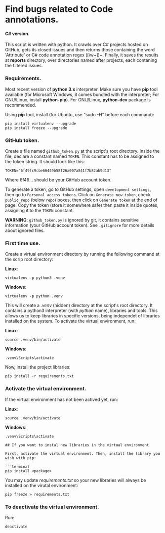 # Find bugs related to Code annotations.
#### C# version.
This script is written with python. It crawls over C# projects hosted on GitHub, gets its closed issues and then returns those containing the word 'Attribute' or C# code annotation regex (\[\w+\])+. Finally, it saves the results at **reports** directory, over directories named after projects, each contaning the filtered issues.

### Requirements.

Most recent version of **python 3.x** interpreter. Make sure you have **pip** tool available (for Microsoft Windows, it comes bundled with the interpreter; For GNU/Linux, install **python-pip**). For GNU/Linux, **python-dev** package is recommended.

Using **pip** tool, install (for Ubuntu, use "sudo -H" before each command):
```terminal
pip install virtualenv --upgrade
pip install freeze --upgrade
```

### GitHub token.

Create a file named `github_token.py` at the script's root directory. Inside the file, declare a constant named `TOKEN`. This constant has to be assigned to the token string. It should look like this:
```
TOKEN="6f49fc9cbe66449b58f26a007a841f7b82ab9d13"
```
Where 6f49... should be your GitHub account token. 

To generate a token, go to GitHub settings, open `development settings`, then go to `Personal access tokens`. Click on `Generate new token`, check `public_repo` (below `repo`) boxes, then click on `Generate token` at the end of page. Copy the token (store it somewhere safe) then paste it inside quotes, assigning it to the `TOKEN` constant.

**WARNING**: `github_token.py` is ignored by git, it contains sensitive information (your GitHub account token). See `.gitignore` for more details about ignored files.

### First time use.

Create a virtual environment directory by running the following command at the scrip root directory:

**Linux**:
```terminal
virtualenv -p python3 .venv
```
**Windows**:
```terminal
virtualenv -p python .venv
```

This will create a *.venv* (hidden) directory at the script's root directory. It contains a python3 interpreter (with *python* name), libraries and tools. This allows us to keep libraries in specific versions, being independet of libraries installed on the system. To activate the virtual environment, run:

**Linux**:
```terminal
source .venv/bin/activate
```
**Windows**:
```terminal
.venv\Scripts\activate
```

Now, install the project libraries:

```terminal
pip install -r requirements.txt
```

### Activate the virtual environment.

If the virtual environment has not been actived yet, run:

**Linux**:
```terminal
source .venv/bin/activate
```
**Windows**:
```terminal
.venv\Scripts\activate

## If you want to instal new libraries in the virtual environment

First, activate the virtual environment. Then, install the library you wish with pip:

```terminal
pip install <package>
```

You may update *requirements.txt* so your new libraries will always be installed on the virutal environment:

```terminal
pip freeze > requirements.txt
```

### To deactivate the virtual environment.

Run:
```terminal
deactivate
```

